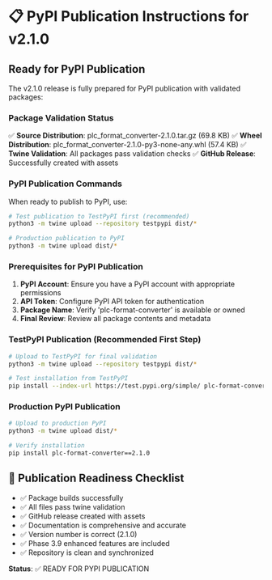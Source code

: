 
# 📋 PyPI Publication Instructions for v2.1.0

## Ready for PyPI Publication

The v2.1.0 release is fully prepared for PyPI publication with validated packages:

### Package Validation Status
✅ **Source Distribution**: plc_format_converter-2.1.0.tar.gz (69.8 KB)
✅ **Wheel Distribution**: plc_format_converter-2.1.0-py3-none-any.whl (57.4 KB)
✅ **Twine Validation**: All packages pass validation checks
✅ **GitHub Release**: Successfully created with assets

### PyPI Publication Commands

When ready to publish to PyPI, use:

```bash
# Test publication to TestPyPI first (recommended)
python3 -m twine upload --repository testpypi dist/*

# Production publication to PyPI
python3 -m twine upload dist/*
```

### Prerequisites for PyPI Publication

1. **PyPI Account**: Ensure you have a PyPI account with appropriate permissions
2. **API Token**: Configure PyPI API token for authentication
3. **Package Name**: Verify 'plc-format-converter' is available or owned
4. **Final Review**: Review all package contents and metadata

### TestPyPI Publication (Recommended First Step)

```bash
# Upload to TestPyPI for final validation
python3 -m twine upload --repository testpypi dist/*

# Test installation from TestPyPI
pip install --index-url https://test.pypi.org/simple/ plc-format-converter==2.1.0
```

### Production PyPI Publication

```bash
# Upload to production PyPI
python3 -m twine upload dist/*

# Verify installation
pip install plc-format-converter==2.1.0
```

## 🎯 Publication Readiness Checklist

- ✅ Package builds successfully
- ✅ All files pass twine validation
- ✅ GitHub release created with assets
- ✅ Documentation is comprehensive and accurate
- ✅ Version number is correct (2.1.0)
- ✅ Phase 3.9 enhanced features are included
- ✅ Repository is clean and synchronized

**Status**: ✅ READY FOR PYPI PUBLICATION

